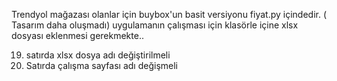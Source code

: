 Trendyol mağazası olanlar için buybox'un basit versiyonu fiyat.py içindedir. ( Tasarım daha oluşmadı)
uygulamanın çalışması için klasörle içine xlsx dosyası eklenmesi gerekmekte..

19. satırda xlsx dosya adı değiştirilmeli
21. Satırda çalışma sayfası adı değişmeli
